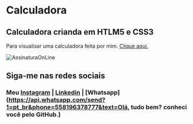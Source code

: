 # Calculadora

 ## Calculadora crianda em HTLM5 e CSS3

 Para visualisar uma calculadora feita por mim. [Clique aqui.]( https://nandocruz.github.io/Calculadora/ )


![AssinaturaOnLine](https://user-images.githubusercontent.com/47435625/113785553-c0350000-970d-11eb-9fdf-e7b78477fc4a.png)

## Siga-me nas redes sociais
### Meu [Instagram](https://www.instagram.com/fernandocruz2408/) | [Linkedin](www.linkedin.com/in/fernandocruzaguiar) | [Whatsapp](https://api.whatsapp.com/send?1=pt_br&phone=558196378777&text=Olá, tudo bem? conheci você pelo GitHub.)
